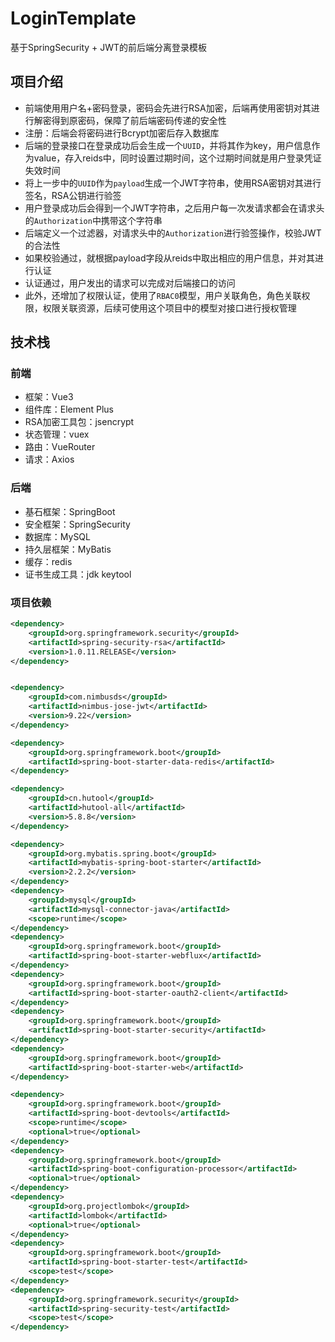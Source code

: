 # LoginTemplate

基于SpringSecurity + JWT的前后端分离登录模板

## 项目介绍

* 前端使用用户名+密码登录，密码会先进行RSA加密，后端再使用密钥对其进行解密得到原密码，保障了前后端密码传递的安全性
* 注册：后端会将密码进行Bcrypt加密后存入数据库
* 后端的登录接口在登录成功后会生成一个`UUID`，并将其作为key，用户信息作为value，存入reids中，同时设置过期时间，这个过期时间就是用户登录凭证失效时间
* 将上一步中的`UUID`作为`payload`生成一个JWT字符串，使用RSA密钥对其进行签名，RSA公钥进行验签
* 用户登录成功后会得到一个JWT字符串，之后用户每一次发请求都会在请求头的`Authorization`中携带这个字符串
* 后端定义一个过滤器，对请求头中的`Authorization`进行验签操作，校验JWT的合法性
* 如果校验通过，就根据payload字段从reids中取出相应的用户信息，并对其进行认证
* 认证通过，用户发出的请求可以完成对后端接口的访问
* 此外，还增加了权限认证，使用了`RBAC0`模型，用户关联角色，角色关联权限，权限关联资源，后续可使用这个项目中的模型对接口进行授权管理

## 技术栈

### 前端

* 框架：Vue3
* 组件库：Element Plus
* RSA加密工具包：jsencrypt
* 状态管理：vuex
* 路由：VueRouter
* 请求：Axios

### 后端

* 基石框架：SpringBoot
* 安全框架：SpringSecurity
* 数据库：MySQL
* 持久层框架：MyBatis
* 缓存：redis
* 证书生成工具：jdk keytool

### 项目依赖
```xml
<dependency>
    <groupId>org.springframework.security</groupId>
    <artifactId>spring-security-rsa</artifactId>
    <version>1.0.11.RELEASE</version>
</dependency>


<dependency>
    <groupId>com.nimbusds</groupId>
    <artifactId>nimbus-jose-jwt</artifactId>
    <version>9.22</version>
</dependency>

<dependency>
    <groupId>org.springframework.boot</groupId>
    <artifactId>spring-boot-starter-data-redis</artifactId>
</dependency>

<dependency>
    <groupId>cn.hutool</groupId>
    <artifactId>hutool-all</artifactId>
    <version>5.8.8</version>
</dependency>

<dependency>
    <groupId>org.mybatis.spring.boot</groupId>
    <artifactId>mybatis-spring-boot-starter</artifactId>
    <version>2.2.2</version>
</dependency>
<dependency>
    <groupId>mysql</groupId>
    <artifactId>mysql-connector-java</artifactId>
    <scope>runtime</scope>
</dependency>
<dependency>
    <groupId>org.springframework.boot</groupId>
    <artifactId>spring-boot-starter-webflux</artifactId>
</dependency>
<dependency>
    <groupId>org.springframework.boot</groupId>
    <artifactId>spring-boot-starter-oauth2-client</artifactId>
</dependency>
<dependency>
    <groupId>org.springframework.boot</groupId>
    <artifactId>spring-boot-starter-security</artifactId>
</dependency>
<dependency>
    <groupId>org.springframework.boot</groupId>
    <artifactId>spring-boot-starter-web</artifactId>
</dependency>

<dependency>
    <groupId>org.springframework.boot</groupId>
    <artifactId>spring-boot-devtools</artifactId>
    <scope>runtime</scope>
    <optional>true</optional>
</dependency>
<dependency>
    <groupId>org.springframework.boot</groupId>
    <artifactId>spring-boot-configuration-processor</artifactId>
    <optional>true</optional>
</dependency>
<dependency>
    <groupId>org.projectlombok</groupId>
    <artifactId>lombok</artifactId>
    <optional>true</optional>
</dependency>
<dependency>
    <groupId>org.springframework.boot</groupId>
    <artifactId>spring-boot-starter-test</artifactId>
    <scope>test</scope>
</dependency>
<dependency>
    <groupId>org.springframework.security</groupId>
    <artifactId>spring-security-test</artifactId>
    <scope>test</scope>
</dependency>
```
